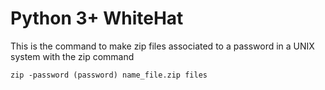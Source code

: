 # Python 3+ WhiteHat

This is the command to make zip files associated to a password in a UNIX system with the zip command
```
zip -password (password) name_file.zip files
```
